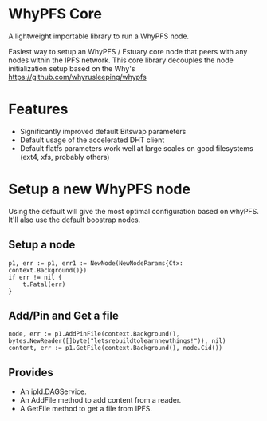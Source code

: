 # WhyPFS Core
A lightweight importable library to run a WhyPFS node.

Easiest way to setup an WhyPFS / Estuary core node that peers with any nodes within the IPFS network. This core library decouples the
node initialization setup based on the Why's https://github.com/whyrusleeping/whypfs

# Features
- Significantly improved default Bitswap parameters
- Default usage of the accelerated DHT client
- Default flatfs parameters work well at large scales on good filesystems (ext4, xfs, probably others)


# Setup a new WhyPFS node
Using the default will give the most optimal configuration based on whyPFS. It'll also use the default
boostrap nodes.

## Setup a node
```
p1, err := p1, err1 := NewNode(NewNodeParams{Ctx: context.Background()})	
if err != nil {
    t.Fatal(err)
}
```

## Add/Pin and Get a file
```
node, err := p1.AddPinFile(context.Background(), bytes.NewReader([]byte("letsrebuildtolearnnewthings!")), nil)
content, err := p1.GetFile(context.Background(), node.Cid())
```

## Provides
- An ipld.DAGService.
- An AddFile method to add content from a reader.
- A GetFile method to get a file from IPFS.